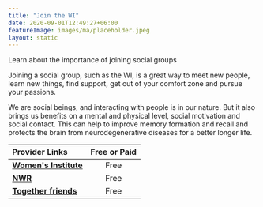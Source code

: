 ```yaml
---
title: "Join the WI"
date: 2020-09-01T12:49:27+06:00
featureImage: images/ma/placeholder.jpeg
layout: static
---
```


Learn about the importance of joining social groups

Joining a social group, such as the WI, is a great way to meet new people, learn new things, find support, get out of your comfort zone and pursue your passions.

We are social beings, and interacting with people is in our nature. But it also brings us benefits on a mental and physical level, social motivation and social contact. This can help to improve memory formation and recall and protects the brain from neurodegenerative diseases for a better longer life.

| Provider Links      | Free or Paid  |  
| :-----------          | :--------------:      |  
| [**Women's Institute**](https://www.thewi.org.uk/become-a-member) | Free | 
| [**NWR**](https://nwr.org.uk/) | Free | 
| [**Together friends**](https://www.togetherfriends.com/) | Free | 
  

<br/><br/>






